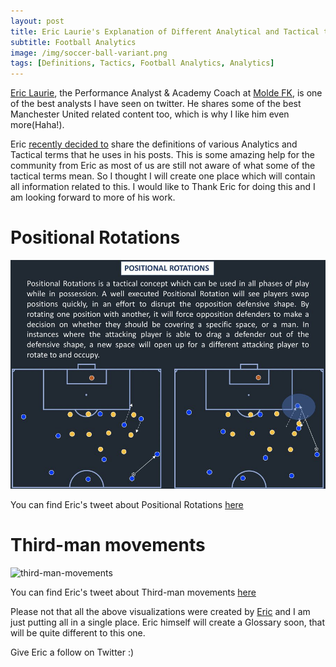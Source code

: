 ```yaml
---
layout: post
title: Eric Laurie's Explanation of Different Analytical and Tactical terms
subtitle: Football Analytics
image: /img/soccer-ball-variant.png
tags: [Definitions, Tactics, Football Analytics, Analytics]
---
```


[Eric Laurie](https://twitter.com/EricLaurie), the Performance Analyst & Academy Coach at [Molde FK](https://twitter.com/Molde_FK), is one of the best analysts I have seen on twitter. He shares some of the best Manchester United related content too, which is why I like him even more(Haha!).

Eric [recently decided to](https://twitter.com/EricLaurie/status/1341350178993938433?s=20) share the definitions of various Analytics and Tactical terms that he uses in his posts. This is some amazing help for the community from Eric as most of us are still not aware of what some of the tactical terms mean. So I thought I will create one place which will contain all information related to this. I would like to Thank Eric for doing this and I am looking forward to more of his work.

# Positional Rotations

![positional-rotations](/img/eric_laurie/positional_rotations.png)

You can find Eric's tweet about Positional Rotations [here](https://twitter.com/EricLaurie/status/1341740185520918530?s=20)

# Third-man movements

![third-man-movements](/img/everton_analysis/third_man_movements.png)

You can find Eric's tweet about Third-man movements [here](https://twitter.com/EricLaurie/status/1341740185520918530?s=20)

Please not that all the above visualizations were created by [Eric](https://twitter.com/EricLaurie) and I am just putting all in a single place. Eric himself will create a Glossary soon, that will be quite different to this one.

Give Eric a follow on Twitter :)